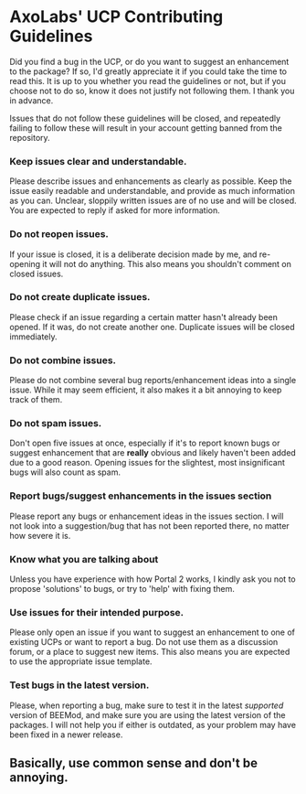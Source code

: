 # AxoLabs' UCP Contributing Guidelines
Did you find a bug in the UCP, or do you want to suggest an enhancement to the package? If so, I'd greatly appreciate it if you could take the time to read this. It is up to you whether you read the guidelines or not, but if you choose not to do so, know it does not justify not following them. I thank you in advance.

Issues that do not follow these guidelines will be closed, and repeatedly failing to follow these will result in your account getting banned from the repository.

### Keep issues clear and understandable.
Please describe issues and enhancements as clearly as possible. Keep the issue easily readable and understandable, and provide as much information as you can. Unclear, sloppily written issues are of no use and will be closed.
You are expected to reply if asked for more information. 

### Do not reopen issues.
If your issue is closed, it is a deliberate decision made by me, and re-opening it will not do anything. This also means you shouldn't comment on closed issues.

### Do not create duplicate issues.
Please check if an issue regarding a certain matter hasn't already been opened. If it was, do not create another one. Duplicate issues will be closed immediately.

### Do not combine issues.
Please do not combine several bug reports/enhancement ideas into a single issue. While it may seem efficient, it also makes it a bit annoying to keep track of them.

### Do not spam issues.
Don't open five issues at once, especially if it's to report known bugs or suggest enhancement that are **really** obvious and likely haven't been added due to a good reason. Opening issues for the slightest, most insignificant bugs will also count as spam.

### Report bugs/suggest enhancements in the issues section
Please report any bugs or enhancement ideas in the issues section. I will not look into a suggestion/bug that has not been reported there, no matter how severe it is.

### Know what you are talking about
Unless you have experience with how Portal 2 works, I kindly ask you not to propose 'solutions' to bugs, or try to 'help' with fixing them.

### Use issues for their intended purpose.
Please only open an issue if you want to suggest an enhancement to one of existing UCPs or want to report a bug. Do not use them as a discussion forum, or a place to suggest new items. This also means you are expected to use the appropriate issue template.

### Test bugs in the latest version.
Please, when reporting a bug, make sure to test it in the latest *supported* version of BEEMod, and make sure you are using the latest version of the packages. I will not help you if either is outdated, as your problem may have been fixed in a newer release.

## Basically, use common sense and don't be annoying.
